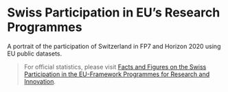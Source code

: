 
<!-- README.md is generated from README.Rmd. Please edit that file -->

# Swiss Participation in EU’s Research Programmes

A portrait of the participation of Switzerland in FP7 and Horizon 2020
using EU public datasets.

> For official statistics, please visit [Facts and Figures on the Swiss
> Participation in the EU-Framework Programmes for Research and
> Innovation](https://www.sbfi.admin.ch/sbfi/en/home/research-and-innovation/international-cooperation-r-and-i/eu-framework-programmes-for-research/f-f-swiss-participation.html).

